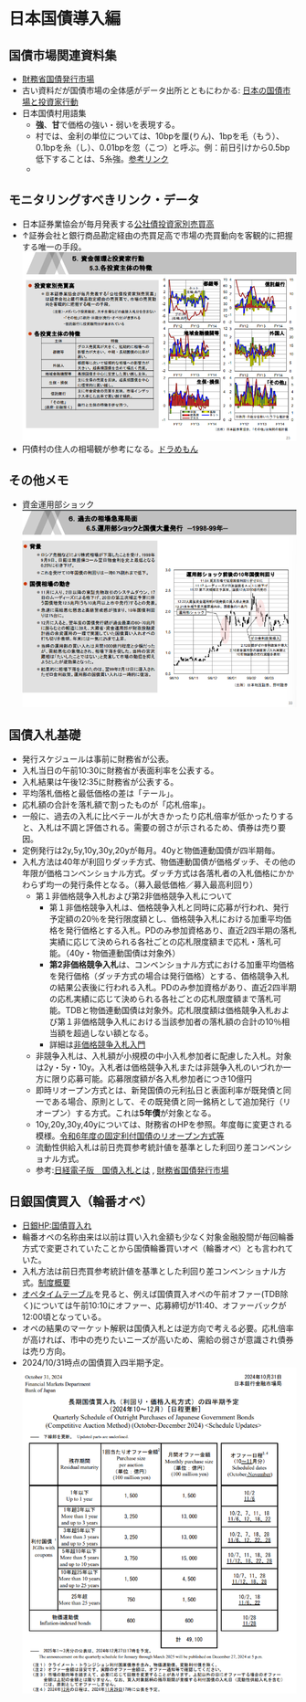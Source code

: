 # 日本国債導入編

## 国債市場関連資料集
* [財務省国債発行市場](https://www.mof.go.jp/jgbs/publication/debt_management_report/2022/saimu2022-2-1.pdf)
*  古い資料だが国債市場の全体感がデータ出所とともにわかる: [日本の国債市場と投資家行動](https://www.carf.e.u-tokyo.ac.jp/wp/wp-content/uploads/2021/12/zaisei22-material.pdf)
* 日本国債村用語集
     * **強**、**甘**で価格の強い・弱いを表現する。
     * 村では、金利の単位については、10bpを厘(りん)、1bpを毛（もう）、0.1bpを糸（し）、0.01bpを忽（こつ）と呼ぶ。例：前日引けから0.5bp低下することは、5糸強。[参考リンク](https://saferich.biz/%E3%83%AD%E3%83%B3%E3%82%B0%E3%81%A8%E3%82%B7%E3%83%A7%E3%83%BC%E3%83%88/)
     * 

## モニタリングすべきリンク・データ
* 日本証券業協会が毎月発表する[公社債投資家別売買高](https://www.jsda.or.jp/shiryoshitsu/toukei/toushika/index.html)
* ↑証券会社と銀行商品勘定経由の売買足高で市場の売買動向を客観的に把握する唯一の手段。![alt text](jgb-investers.png)
* 円債村の住人の相場観が参考になる。[ドラめもん](https://doramemon7743.sakura.ne.jp/index.html)


## その他メモ
* 資金運用部ショック![alt text](unnyoubu-shock.png)


## 国債入札基礎
* 発行スケジュールは事前に財務省が公表。
*  入札当日の午前10:30に財務省が表面利率を公表する。
*  入札結果は午後12:35に財務省が公表する。
*  平均落札価格と最低価格の差は「テール」。
*  応札額の合計を落札額で割ったものが「応札倍率」。
*  一般に、過去の入札に比べテールが大きかったり応札倍率が低かったりすると、入札は不調と評価される。需要の弱さが示されるため、債券は売り要因。
*  定例発行は2y,5y,10y,30y,20yが毎月。40yと物価連動国債が四半期毎。
*  入札方法は40年が利回りダッチ方式、物価連動国債が価格ダッチ、その他の年限が価格コンベンショナル方式。ダッチ方式は各落札者の入札価格にかかわらず均一の発行条件となる。（募入最低価格／募入最高利回り）
   *  第１非価格競争入札および第2非価格競争入札について
       *  第１非価格競争入札は、価格競争入札と同時に応募が行われ、発行予定額の20％を発行限度額とし、価格競争入札における加重平均価格を発行価格とする入札。PDのみ参加資格あり、直近2四半期の落札実績に応じて決められる各社ごとの応札限度額まで応札・落札可能。（40y・物価連動国債は対象外）
       *  **第2非価格競争入札**は、コンベンショナル方式における加重平均価格を発行価格（ダッチ方式の場合は発行価格）とする、価格競争入札の結果公表後に行われる入札。PDのみ参加資格があり、直近2四半期の応札実績に応じて決められる各社ごとの応札限度額まで落札可能。TDBと物価連動国債は対象外。応札限度額は価格競争入札および第１非価格競争入札における当該参加者の落札額の合計の10％相当額を超過しない額となる。
       *  詳細は[非価格競争入札入門](https://www.mof.go.jp/public_relations/finance/202209/202209e.pdf)
   *  非競争入札は、入札額が小規模の中小入札参加者に配慮した入札。対象は2y・5y・10y。入札者は価格競争入札または非競争入札のいづれか一方に限り応募可能。応募限度額が各入札参加者につき10億円
   *  即時リオープン方式とは、新発国債の元利払日と表面利率が既発債と同一である場合、原則として、その既発債と同一銘柄として追加発行（リオープン）する方式。これは**5年債**が対象となる。
   * 10y,20y,30y,40yについては、財務省のHPを参照。年度毎に変更される模様。[令和6年度の固定利付国債のリオープン方式等](https://www.mof.go.jp/jgbs/topics/press_release/20240314-01.htm) 
   *  流動性供給入札は前日売買参考統計値を基準とした利回り差コンベンショナル方式。
   *  参考:[日経電子版　国債入札とは](https://www.nikkei.com/article/DGXZQOUB286JL0Y4A620C2000000/) , [財務省国債発行市場](https://www.mof.go.jp/jgbs/publication/debt_management_report/2022/saimu2022-2-1.pdf)

## 日銀国債買入（輪番オペ）
* [日銀HP:国債買入れ](https://www.boj.or.jp/mopo/measures/mkt_ope/ope_f/index.htm)
* 輪番オペの名称由来は以前は買い入れ金額も少なく対象金融股間が毎回輪番方式で変更されていたことから国債輪番買いオペ（輪番オペ）とも言われていた。
* 入札方法は前日売買参考統計値を基準とした利回り差コンベンショナル方式。[制度概要](https://www.boj.or.jp/mopo/measures/mkt_ope/ope_f/opetori4.htm)
* [オペタイムテーブル](https://www.boj.or.jp/mopo/measures/mkt_ope/opetime.htm)を見ると、例えば国債買入オペの午前オファー(TDB除く)については午前10:10にオファー、応募締切が11:40、オファーバックが12:00頃となっている。
* オペの結果のマーケット解釈は国債入札とは逆方向で考える必要。応札倍率が高ければ、市中の売りたいニーズが高いため、需給の弱さが意識され債券は売り方向。
* 2024/10/31時点の国債買入四半期予定。![alt text](bojauction-20241031.png)
